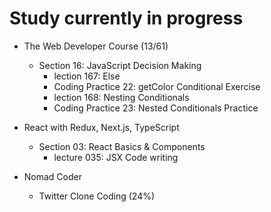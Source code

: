 # Study currently in progress

  - The Web Developer Course (13/61)
    - Section 16: JavaScript Decision Making
      - lection 167: Else
      - Coding Practice 22: getColor Conditional Exercise
      - lection 168: Nesting Conditionals
      - Coding Practice 23: Nested Conditionals Practice

  - React with Redux, Next.js, TypeScript
    - Section 03: React Basics & Components
      - lecture 035: JSX Code writing

  - Nomad Coder
    - Twitter Clone Coding (24%)
